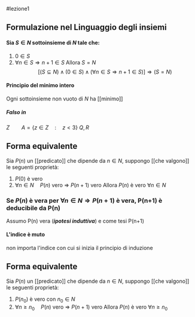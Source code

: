 #lezione1 
## Formulazione nel Linguaggio degli insiemi
#### Sia $S \in N$ sottoinsieme di $N$ tale che:
1) $0 \in S$ 
2) $\forall n\in S\Longrightarrow n+1 \in S$
Allora $S=N$
$$[(S\subseteq N)\wedge(0\in S)\wedge(\forall n\in S\Longrightarrow n+1\in S)]\Longrightarrow(S=N)$$
#### Principio del minimo intero
Ogni sottoinsieme non vuoto di $N$ ha [[minimo]]
##### Falso in 
$Z\qquad A=\{z\in Z\quad:\quad z<3\}$ 
$Q,R$ 
## Forma equivalente
Sia $P(n)$ un [[predicato]] che dipende da $n \in N$, suppongo [[che valgono]] le seguenti proprietà:
1) $P(0)$ è vero
2) $\forall n \in N\quad P(n)$ vero $\Rightarrow$ $P(n+1)$ vero
Allora $P(n)$ è vero $\forall n \in N$
### Se $P(n)$ è vera per $\forall n \in N \Rightarrow P(n+1)$ è vera, P(n+1) è deducibile da P(n)
Assumo P(n) vera (**_ipotesi induttiva_**) e come tesi P(n+1)
#### L'indice è muto
non importa l'indice con cui si inizia il principio di induzione


## Forma equivalente
Sia $P(n)$ un [[predicato]] che dipende da $n \in N$, suppongo [[che valgono]] le seguenti proprietà:
1) $P(n_0)$ è vero con $n_0 \in N$
2) $\forall n \geq n_0\quad P(n)$ vero $\Rightarrow$ $P(n+1)$ vero
Allora $P(n)$ è vero $\forall n \geq n_0$ 

